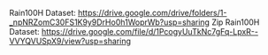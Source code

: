 Rain100H Dataset: https://drive.google.com/drive/folders/1-_npNRZomC30FS1K9y9DrHo0h1WoprWb?usp=sharing
Zip Rain100H Dataset: https://drive.google.com/file/d/1PcogyUuTkNc7gFq-LpxR--VVYQVUSpX9/view?usp=sharing
